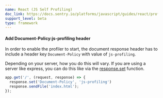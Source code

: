 ```yaml
---
name: React (JS Self Profiling)
doc_link: https://docs.sentry.io/platforms/javascript/guides/react/profiling/
support_level: beta
type: framework
---
```


#### Add Document-Policy:js-profiling header

In order to enable the profiler to start, the document response header has to include a  header key `Document-Policy` with value of `js-profiling`.

Depending on your server, how you do this will vary. If you are using a server like express, you can do this like via the [response.set](https://expressjs.com/en/4x/api.html#res.set) function.

```js
app.get('/', (request, response) => {
  response.set('Document-Policy', 'js-profiling')
  response.sendFile('index.html');
});
```
